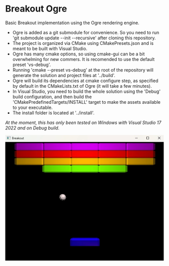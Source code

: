 # Breakout Ogre

Basic Breakout implementation using the Ogre rendering engine.

- Ogre is added as a git submodule for convenience. So you need to run 'git submodule update --init --recursive' after cloning this repository.
- The project is organized via CMake using CMakePresets.json and is meant to be built with Visual Studio.
- Ogre has many cmake options, so using cmake-gui can be a bit overwhelming for new commers. It is recomended to use the default preset 'vs-debug'.
- Running 'cmake --preset vs-debug' at the root of the repository will generate the solution and project files at '../build'.
- Ogre will build its dependencies at cmake configure step, as specified by default in the CMakeLists.txt of Ogre (it will take a few minutes).
- In Visual Studio, you need to build the whole solution using the 'Debug' build configuration, and then build the 'CMakePredefinedTargets/INSTALL' target to make the assets available to your executable.
- The install folder is located at '../install'.

*At the moment, this has only been tested on Windows with Visual Studio 17 2022 and on Debug build.*

![screenshot](screenshots/screenshot.webp "screenshot")
